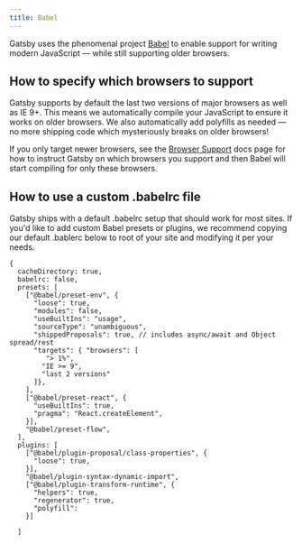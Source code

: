 ```yaml
---
title: Babel
---
```


Gatsby uses the phenomenal project [Babel](https://babeljs.io/) to enable
support for writing modern JavaScript — while still supporting older browsers.

## How to specify which browsers to support

Gatsby supports by default the last two versions of major browsers as well as IE 9+.
This means we automatically compile your JavaScript to ensure it works on older browsers.
We also automatically add polyfills as needed — no more shipping code which mysteriously
breaks on older browsers!

If you only target newer browsers, see the [Browser
Support](/docs/browser-support/) docs page for how to instruct Gatsby on which
browsers you support and then Babel will start compiling for only these
browsers.

## How to use a custom .babelrc file

Gatsby ships with a default .babelrc setup that should work for most sites. If you'd like
to add custom Babel presets or plugins, we recommend copying our default .bablerc below
to root of your site and modifying it per your needs.

```json5
{
  cacheDirectory: true,
  babelrc: false,
  presets: [
    ["@babel/preset-env", {
      "loose": true,
      "modules": false,
      "useBuiltIns": "usage",
      "sourceType": "unambiguous",
      "shippedProposals": true, // includes async/await and Object spread/rest
      "targets": { "browsers": [
         "> 1%",
        "IE >= 9",
        "last 2 versions"
      ]},
    ],
    ["@babel/preset-react", {
      "useBuiltIns": true,
      "pragma": "React.createElement",
    }],
    "@babel/preset-flow",
  ],
  plugins: [
    ["@babel/plugin-proposal/class-properties", {
      "loose": true,
    }],
    "@babel/plugin-syntax-dynamic-import",
    ["@babel/plugin-transform-runtime", {
      "helpers": true,
      "regenerator": true,
      "polyfill":
    }]

  ]
```
